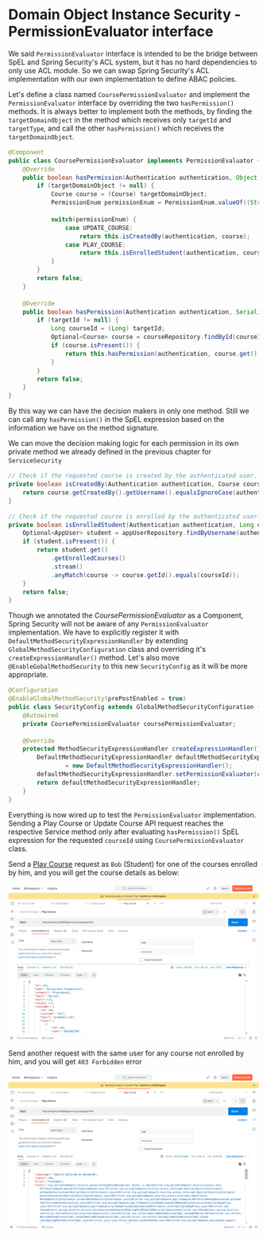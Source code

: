 # Domain Object Instance Security - PermissionEvaluator interface

We said `PermissionEvaluator` interface is intended to be the bridge between SpEL and Spring Security's ACL system, but it has no hard dependencies to only use ACL module. So we can swap Spring Security's ACL implementation with our own implementation to define ABAC policies.

Let's define a class named `CoursePermissionEvaluator` and implement the `PermissionEvaluator` interface by overriding the two `hasPermission()` methods. It is always better to implement both the methods, by finding the `targetDomainObject` in the method which receives only `targetId` and `targetType`, and call the other `hasPermission()` which receives the `targetDomainObject`.

```java
@Component
public class CoursePermissionEvaluator implements PermissionEvaluator {  
	@Override  
	public boolean hasPermission(Authentication authentication, Object targetDomainObject, Object permission) {  
		if (targetDomainObject != null) {  
			Course course = (Course) targetDomainObject;  
			PermissionEnum permissionEnum = PermissionEnum.valueOf((String) permission);  

			switch(permissionEnum) {  
				case UPDATE_COURSE:  
					return this.isCreatedBy(authentication, course);  
				case PLAY_COURSE:  
					return this.isEnrolledStudent(authentication, course.getId());  
			}  
		}  
		return false;  
	}  

	@Override  
	public boolean hasPermission(Authentication authentication, Serializable targetId, String targetType, Object permission) {  
		if (targetId != null) {  
			Long courseId = (Long) targetId;  
			Optional<Course> course = courseRepository.findById(courseId);  
			if (course.isPresent()) {  
				return this.hasPermission(authentication, course.get(), permission);  
			}  
		}  
		return false;  
	}
}
```

By this way we can have the decision makers in only one method. Still we can call any `hasPermission()` in the SpEL expression based on the information we have on the method signature.

We can move the decision making logic for each permission in its own private method we already defined in the previous chapter for `ServiceSecurity`

```java
// Check if the requested course is created by the authenticated user.  
private boolean isCreatedBy(Authentication authentication, Course course) {  
	return course.getCreatedBy().getUsername().equalsIgnoreCase(authentication.getName());  
}
```

```java
// Check if the requested course is enrolled by the authenticated user.  
private boolean isEnrolledStudent(Authentication authentication, Long courseId) {  
	Optional<AppUser> student = appUserRepository.findByUsername(authentication.getName());  
	if (student.isPresent()) {  
		return student.get()  
			.getEnrolledCourses()  
			.stream()  
			.anyMatch(course -> course.getId().equals(courseId));  
	}  
	return false;  
}
```

Though we annotated the *CoursePermissionEvaluator* as a Component, Spring Security will not be aware of any `PermissionEvaluator` implementation. We have to explicitly register it with `DefaultMethodSecurityExpressionHandler` by extending `GlobalMethodSecurityConfiguration` class and overriding it's `createExpressionHandler()` method. Let's also move `@EnableGobalMethodSecurity` to this new `SecurityConfig` as it will be more appropriate.

```java
@Configuration  
@EnableGlobalMethodSecurity(prePostEnabled = true)  
public class SecurityConfig extends GlobalMethodSecurityConfiguration {  
	@Autowired  
	private CoursePermissionEvaluator coursePermissionEvaluator;  

	@Override  
	protected MethodSecurityExpressionHandler createExpressionHandler() {  
		DefaultMethodSecurityExpressionHandler defaultMethodSecurityExpressionHandler  
				= new DefaultMethodSecurityExpressionHandler();  
		defaultMethodSecurityExpressionHandler.setPermissionEvaluator(coursePermissionEvaluator);  
		return defaultMethodSecurityExpressionHandler;  
	}  
}
```

Everything is now wired up to test the `PermissionEvaluator` implementation. Sending a Play Course or Update Course API request reaches the respective Service method only after evaluating `hasPermission()` SpEL expression for the requested `courseId` using `CoursePermissionEvaluator` class.

Send a [Play Course](http://localhost:8080/api/v1/courses/play/%7BcourseId%7D) request as `Bob` (Student) for one of the courses enrolled by him, and you will get the course details as below:

![Play course Success response](./assets/play_course_200.png)

Send another request with the same user for any course not enrolled by him, and you will get `403 Forbidden` error

![Play course 403 response](./assets/play_course_403.png)